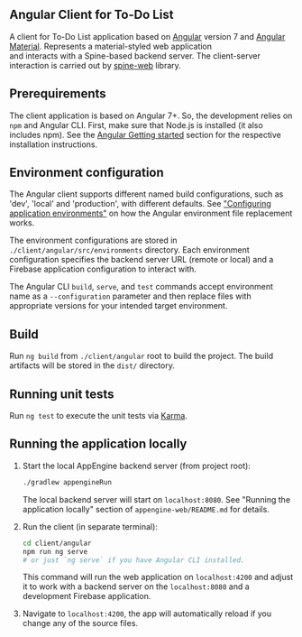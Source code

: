 ## Angular Client for To-Do List

A client for To-Do List application based on [Angular](https://angular.io/) version 7 and
[Angular Material](https://material.angular.io/). Represents a material-styled web application    
and interacts with a Spine-based backend server. The client-server interaction is carried out by
[spine-web](https://www.npmjs.com/package/spine-web) library.

## Prerequirements

The client application is based on Angular 7+. So, the development relies on `npm` and Angular CLI.
First, make sure that Node.js is installed (it also includes npm). See the
[Angular Getting started](https://angular.io/guide/quickstart) section for the respective installation instructions.

## Environment configuration
The Angular client supports different named build configurations, such as 'dev', 'local' and 'production',
with different defaults. See ["Configuring application environments"](https://angular.io/guide/build#configuring-application-environments)
on how the Angular environment file replacement works.

The environment configurations are stored in `./client/angular/src/environments` directory.
Each environment configuration specifies the backend server URL (remote or local) and a Firebase
application configuration to interact with.

The Angular CLI `build`, `serve`, and `test` commands accept environment name as a `--configuration` parameter
and then replace files with appropriate versions for your intended target environment.

## Build
Run `ng build` from `./client/angular` root to build the project. The build artifacts will be stored
in the `dist/` directory. 

## Running unit tests
Run `ng test` to execute the unit tests via [Karma](https://karma-runner.github.io).

## Running the application locally

1. Start the local AppEngine backend server (from project root):
    ```bash
    ./gradlew appengineRun
    ```
    The local backend server will start on `localhost:8080`. See "Running the application locally" section
    of `appengine-web/README.md` for details. 
    
2. Run the client (in separate terminal):
    ```bash
    cd client/angular
    npm run ng serve 
    # or just `ng serve` if you have Angular CLI installed.
    ```
    
    This command will run the web application on `localhost:4200` and adjust it to work
    with a backend server on the `localhost:8080` and a development Firebase application.
    
3. Navigate to `localhost:4200`, the app will automatically reload if you change any of the source files.

